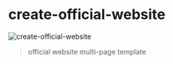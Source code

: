 # create-official-website

![create-official-website](https://img.shields.io/github/package-json/v/luy19/create-official-website)

> official website multi-page template
